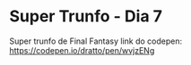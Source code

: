 # Super Trunfo - Dia 7

Super trunfo de Final Fantasy
link do codepen: https://codepen.io/dratto/pen/wvjzENg

